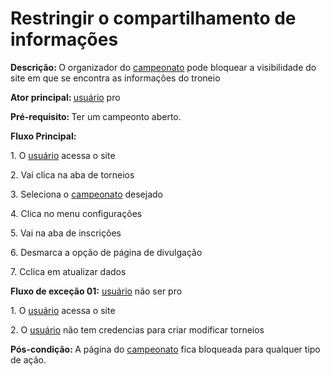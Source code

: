 #  Restringir o compartilhamento de informações

<p class = "text-justify"><b>Descrição: </b>O organizador do <a href="../../lexico/#campeonato">campeonato</a> pode bloquear a visibilidade do site em que se encontra as informações do troneio</p>
<p class = "text-justify"><b>Ator principal: </b> <a href="../../lexico/#usuario">usuário</a> pro</p>
<p class = "text-justify"><b>Pré-requisito: </b>Ter um campeonto aberto.</p>
<b>Fluxo Principal:</b><p class = "text-justify">1. O  <a href="../../lexico/#usuario">usuário</a> acessa o site</p>
<p class = "text-justify">2. Vai clica na aba de torneios</p>
<p class = "text-justify">3. Seleciona o <a href="../../lexico/#campeonato">campeonato</a> desejado</p>
<p class = "text-justify">4. Clica no menu configurações</p>
<p class = "text-justify">5. Vai na aba de inscrições</p>
<p class = "text-justify">6. Desmarca a opção de página de divulgação</p>
<p class = "text-justify">7. Cclica em atualizar dados</p>
<p><b>Fluxo de exceção 01:</b> <a href="../../lexico/#usuario">usuário</a> não ser pro</p>
<p class = "text-justify">1. O  <a href="../../lexico/#usuario">usuário</a> acessa o site</p>
<p class = "text-justify">2. O  <a href="../../lexico/#usuario">usuário</a> não tem credencias para criar modificar torneios</p>
<p><b>Pós-condição: </b> A página do <a href="../../lexico/#campeonato">campeonato</a> fica bloqueada para qualquer tipo de ação.</p>